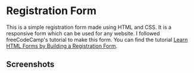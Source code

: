 # Registration Form

This is a simple registration form made using HTML and CSS. It is a responsive form which can be used for any website. I followed freeCodeCamp's tutorial to make this form. You can find the tutorial [Learn HTML Forms by Building a Registration Form](https://www.freecodecamp.org/learn/2022/responsive-web-design/#learn-html-forms-by-building-a-registration-form).

## Screenshots